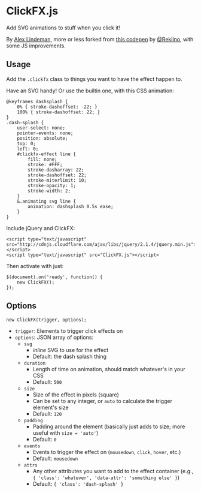 # ClickFX.js

Add SVG animations to stuff when you click it!

By [Alex Lindeman](http://ael.me/), more or less forked from [this codepen](http://codepen.io/Reklino/pen/OPEBVJ/) by [@Reklino](http://github.com/Reklino/), with some JS improvements.

## Usage

Add the `.clickfx` class to things you want to have the effect happen to.

Have an SVG handy! Or use the builtin one, with this CSS animation:

    @keyframes dashsplash {
        0% { stroke-dashoffset: -22; }
        100% { stroke-dashoffset: 22; }
    }
    .dash-splash {
        user-select: none;
        pointer-events: none;
        position: absolute;
        top: 0;
        left: 0;
        #clickfx-effect line {
            fill: none;
            stroke: #FFF;
            stroke-dasharray: 22;
            stroke-dashoffset: 22;
            stroke-miterlimit: 10;
            stroke-opacity: 1;
            stroke-width: 2;
        }
        &.animating svg line {
            animation: dashsplash 0.5s ease;
        }
    }

Include jQuery and ClickFX:

    <script type="text/javascript" src="http://cdnjs.cloudflare.com/ajax/libs/jquery/2.1.4/jquery.min.js"></script>
    <script type="text/javascript" src="ClickFX.js"></script>

Then activate with just:

    $(document).on('ready', function() {
        new ClickFX();
    });

## Options

    new ClickFX(trigger, options);

- `trigger`: Elements to trigger click effects on
- `options`: JSON array of options:
  - `svg`
      - *inline* SVG to use for the effect
      - Default: the dash splash thing
  - `duration`
      - Length of time on animation, should match whatever's in your CSS 
      - Default: `500`
  - `size`
      - Size of the effect in pixels (square) 
      - Can be set to any integer, or `auto` to calculate the trigger element's size
      - Default: `120`
  - `padding`
      - Padding around the element (basically just adds to size; more useful with `size = 'auto'`)
      - Default: `0`
  - `events`
      - Events to trigger the effect on (`mousedown`, `click`, `hover`, etc.)
      - Default: `mousedown`
  - `attrs`
      - Any other attributes you want to add to the effect container (e.g., `{ 'class': 'whatever', 'data-attr': 'something else' }`)
      - Default: `{ 'class': 'dash-splash' }`

